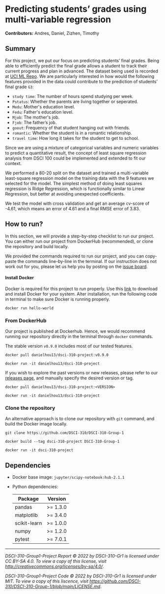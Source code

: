 # Predicting students’ grades using multi-variable regression

**Contributors:** Andres, Daniel, Zizhen, Timothy



## Summary

For this project, we put our focus on predicting students’ final grades. Being able to efficiently predict the final grade allows a student to track their current progress and plan in advanced. The dataset being used is recorded at [UCI ML Repo](https://archive-beta.ics.uci.edu/ml/datasets/student+performance). We are particularly interested in how would the following features provided in the data could contribute to the prediction of students’ final grade `G3`:

- `study time`: The number of hours spend studying per week.
- `Pstatus`: Whether the parents are living together or seperated.
- `Medu`: Mother's education level.
- `Fedu`: Father's education level.
- `Mjob`: The mother's job.
- `Fjob`: The father’s job.
- `goout`: Frequency of that student hanging out with friends.
- `romantic`: Whether the student is in a romantic relationship.
- `travel time`: How long it takes for the student to get to school.


Since we are using a mixture of categorical variables and numeric variables to predict a quantitative result, the concept of least square regression analysis from DSCI 100 could be implemented and extended to fit our context.

We performed a 80-20 split on the dataset and trained a multi-variable least-square regression model on the training data with the 9 features we selected for the model. The simplest method of doing least squares regression is Ridge Regression, which is functionally similar to Linear Regression, but better at avoiding unexpected coefficients.

We test the model with cross validation and get an average cv-score of -4.61, which means an error of 4.61 and a final RMSE error of 3.83.



## How to run?

In this section, we will provide a step-by-step checklist to run our project. You can either run our project from DockerHub (recommended), or clone the repository and build locally. 

We provided the commands required to run our project, and you can copy-paste the commands line-by-line in the terminal. If our instruction does not work out for you, please let us help you by posting on the [issue board](https://github.com/DSCI-310/DSCI-310-Group-1/issues).

#### Install Docker

Docker is required for this project to run properly. Use this [link](https://docs.docker.com/get-docker/) to download and install Docker for your system. Alter installation, run the following code in terminal to make sure Docker is running properly. 

```
docker run hello-world
```

### From DockerHub

Our project is published at Dockerhub. Hence, we would recommend running our repository directly in the terminal through `docker` commands. 

The stable version `v0.9.0` includes most of our tested features. 

```
docker pull danielhou13/dsci-310-project:v0.9.0

docker run -it danielhou13/dsci-310-project
```

If you wish to explore the past versions or new releases, please refer to our [releases page](https://github.com/DSCI-310/DSCI-310-Group-1/releases), and manually specify the desired version or tag.

```
docker pull danielhou13/dsci-310-project:<VERSION>

docker run -it danielhou13/dsci-310-project
```

### Clone the repository

An alternative approach is to clone our repository with `git` command, and build the Docker image locally.

```
git clone https://github.com/DSCI-310/DSCI-310-Group-1

docker build --tag dsci-310-project DSCI-310-Group-1

docker run -it dsci-310-project
```



## Dependencies

- Docker base image: `jupyter/scipy-notebook:hub-2.1.1` 

- Python dependencies:

  | Package      | Version |
  | ------------ | ------- |
  | pandas       | >= 1.3.0 |
  | matplotlib   | >= 3.4.0 |
  | scikit-learn | >= 1.0.0 |
  | numpy        | >= 1.2.0 |
  | pytest       | >= 7.0.1 |



---

*DSCI-310-Group1-Project Report © 2022 by DSCI-310-Gr1 is licensed under CC BY-SA 4.0. To view a copy of this license, visit http://creativecommons.org/licenses/by-sa/4.0/*.

*DSCI-310-Group1-Project Code © 2022 by DSCI-310-Gr1 is licensed under MIT. To view a copy of this liscence, visit https://github.com/DSCI-310/DSCI-310-Group-1/blob/main/LICENSE.md*.
